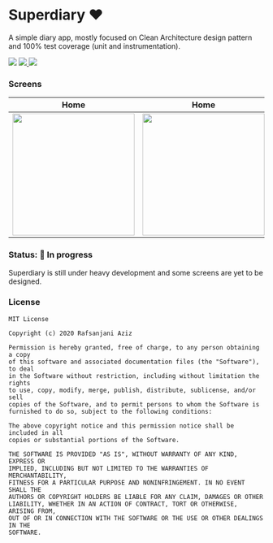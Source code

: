 # Superdiary ❤️
A simple diary app, mostly focused on Clean Architecture design pattern and 100% test coverage (unit and instrumentation).

<div align="left">
    <img src = "https://github.com/Rafsanjani/superdiary/actions/workflows/unit-test.yml/badge.svg" />
    <a href = "https://github.com/Rafsanjani/superdiary/blob/master/LICENSE">
        <img src = "https://img.shields.io/github/license/pushpalroy/jetstore" />
    </a>
    <a href = "https://twitter.com/coded_raf">
        <img src = "https://img.shields.io/twitter/url?label=follow&style=social&url=https%3A%2F%2Ftwitter.com%2Fpushpalroy" />
    </a>
</div>

### Screens
|                                                         Home                                                         |                                                         Home                                                         |                                                         Home                                                         |
|:--------------------------------------------------------------------------------------------------------------------:|:--------------------------------------------------------------------------------------------------------------------:|:--------------------------------------------------------------------------------------------------------------------:|
| <img src="https://github.com/Rafsanjani/superdiary/assets/9197459/78beb4e0-8cd0-4a60-bff7-77ce2e8612ab" width=240 /> | <img src="https://github.com/Rafsanjani/superdiary/assets/9197459/78beb4e0-8cd0-4a60-bff7-77ce2e8612ab" width=240 /> | <img src="https://github.com/Rafsanjani/superdiary/assets/9197459/78beb4e0-8cd0-4a60-bff7-77ce2e8612ab" width=240 /> |



### Status: 🚧 In progress
<p>Superdiary is still under heavy development and some screens are yet to be designed.</p>


### License
```
MIT License

Copyright (c) 2020 Rafsanjani Aziz

Permission is hereby granted, free of charge, to any person obtaining a copy
of this software and associated documentation files (the "Software"), to deal
in the Software without restriction, including without limitation the rights
to use, copy, modify, merge, publish, distribute, sublicense, and/or sell
copies of the Software, and to permit persons to whom the Software is
furnished to do so, subject to the following conditions:

The above copyright notice and this permission notice shall be included in all
copies or substantial portions of the Software.

THE SOFTWARE IS PROVIDED "AS IS", WITHOUT WARRANTY OF ANY KIND, EXPRESS OR
IMPLIED, INCLUDING BUT NOT LIMITED TO THE WARRANTIES OF MERCHANTABILITY,
FITNESS FOR A PARTICULAR PURPOSE AND NONINFRINGEMENT. IN NO EVENT SHALL THE
AUTHORS OR COPYRIGHT HOLDERS BE LIABLE FOR ANY CLAIM, DAMAGES OR OTHER
LIABILITY, WHETHER IN AN ACTION OF CONTRACT, TORT OR OTHERWISE, ARISING FROM,
OUT OF OR IN CONNECTION WITH THE SOFTWARE OR THE USE OR OTHER DEALINGS IN THE
SOFTWARE.
```

